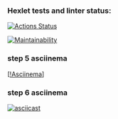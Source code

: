 ### Hexlet tests and linter status:
[![Actions Status](https://github.com/reyzi26/python-project-49/actions/workflows/hexlet-check.yml/badge.svg)](https://github.com/reyzi26/python-project-49/actions)


[![Maintainability](https://api.codeclimate.com/v1/badges/c81e6189c284a07bac4e/maintainability)](https://codeclimate.com/github/reyzi26/python-project-49/maintainability)

### step 5 asciinema
[[!Asciinema](https://asciinema.org/connect/1010b710-e886-4423-b479-d6877cfdac91)]

### step 6 asciinema
[![asciicast](https://asciinema.org/a/ltYPqwRm3wS2SYKQv949CXIqr.svg)](https://asciinema.org/a/ltYPqwRm3wS2SYKQv949CXIqr)